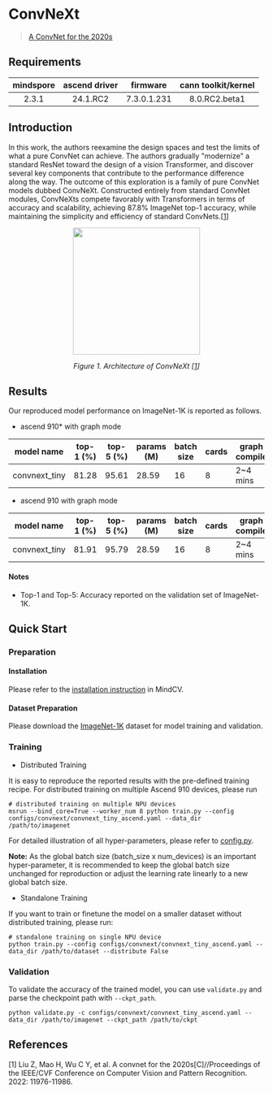 # ConvNeXt
> [A ConvNet for the 2020s](https://arxiv.org/abs/2201.03545)

## Requirements
| mindspore | ascend driver |  firmware   | cann toolkit/kernel |
| :-------: | :-----------: | :---------: | :-----------------: |
|   2.3.1   |   24.1.RC2    | 7.3.0.1.231 |    8.0.RC2.beta1    |

## Introduction

In this work, the authors reexamine the design spaces and test the limits of what a pure ConvNet can achieve.
The authors gradually "modernize" a standard ResNet toward the design of a vision Transformer, and discover several key
components that contribute to the performance difference along the way. The outcome of this exploration is a family of
pure ConvNet models dubbed ConvNeXt. Constructed entirely from standard ConvNet modules, ConvNeXts compete favorably
with Transformers in terms of accuracy and scalability, achieving 87.8% ImageNet top-1 accuracy, while maintaining the
simplicity and efficiency of standard ConvNets.[[1](#references)]

<p align="center">
  <img src="https://user-images.githubusercontent.com/53842165/223907142-3bf6acfb-080a-49f5-b021-233e003318c3.png" width=250 />
</p>
<p align="center">
  <em>Figure 1. Architecture of ConvNeXt [<a href="#references">1</a>] </em>
</p>

## Results

Our reproduced model performance on ImageNet-1K is reported as follows.

- ascend 910* with graph mode

<div align="center">



| model name    | top-1 (%) | top-5 (%) | params (M) | batch size | cards | graph compile | ms/step | jit_level | recipe                                                                                               | download                                                                                                    |
| ------------- | --------- | --------- | ---------- | ---------- | ----- | ------------- | ------- | --------- | ---------------------------------------------------------------------------------------------------- | ----------------------------------------------------------------------------------------------------------- |
| convnext_tiny | 81.28     | 95.61     | 28.59      | 16         | 8     | 2~4 mins      | 48.7    | O2        | [yaml](https://github.com/mindspore-lab/mindcv/blob/main/configs/convnext/convnext_tiny_ascend.yaml) | [weights](https://download-mindspore.osinfra.cn/toolkits/mindcv/convnext/convnext_tiny-db11dc82-910v2.ckpt) |


</div>

- ascend 910 with graph mode

<div align="center">



| model name    | top-1 (%) | top-5 (%) | params (M) | batch size | cards | graph compile | ms/step | jit_level | recipe                                                                                               | download                                                                                      |
| ------------- | --------- | --------- | ---------- | ---------- | ----- |---------------| ------- | --------- | ---------------------------------------------------------------------------------------------------- | --------------------------------------------------------------------------------------------- |
| convnext_tiny | 81.91     | 95.79     | 28.59      | 16         | 8     | 2~4 mins      | 66.79   | O2        | [yaml](https://github.com/mindspore-lab/mindcv/blob/main/configs/convnext/convnext_tiny_ascend.yaml) | [weights](https://download.mindspore.cn/toolkits/mindcv/convnext/convnext_tiny-ae5ff8d7.ckpt) |


</div>

#### Notes
- Top-1 and Top-5: Accuracy reported on the validation set of ImageNet-1K.

## Quick Start

### Preparation

#### Installation
Please refer to the [installation instruction](https://mindspore-lab.github.io/mindcv/installation/) in MindCV.

#### Dataset Preparation
Please download the [ImageNet-1K](https://www.image-net.org/challenges/LSVRC/2012/index.php) dataset for model training and validation.

### Training

* Distributed Training

It is easy to reproduce the reported results with the pre-defined training recipe. For distributed training on multiple Ascend 910 devices, please run

```shell
# distributed training on multiple NPU devices
msrun --bind_core=True --worker_num 8 python train.py --config configs/convnext/convnext_tiny_ascend.yaml --data_dir /path/to/imagenet
```



For detailed illustration of all hyper-parameters, please refer to [config.py](https://github.com/mindspore-lab/mindcv/blob/main/config.py).

**Note:**  As the global batch size  (batch_size x num_devices) is an important hyper-parameter, it is recommended to keep the global batch size unchanged for reproduction or adjust the learning rate linearly to a new global batch size.

* Standalone Training

If you want to train or finetune the model on a smaller dataset without distributed training, please run:

```shell
# standalone training on single NPU device
python train.py --config configs/convnext/convnext_tiny_ascend.yaml --data_dir /path/to/dataset --distribute False
```

### Validation

To validate the accuracy of the trained model, you can use `validate.py` and parse the checkpoint path with `--ckpt_path`.

```shell
python validate.py -c configs/convnext/convnext_tiny_ascend.yaml --data_dir /path/to/imagenet --ckpt_path /path/to/ckpt
```

## References

[1] Liu Z, Mao H, Wu C Y, et al. A convnet for the 2020s[C]//Proceedings of the IEEE/CVF Conference on Computer Vision and Pattern Recognition. 2022: 11976-11986.
